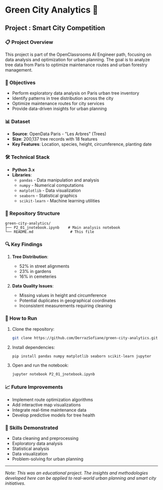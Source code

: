 # Green City Analytics 🌳

## Project : Smart City Competition

### 📋 Project Overview
This project is part of the OpenClassrooms AI Engineer path, focusing on data analysis and optimization for urban planning. The goal is to analyze tree data from Paris to optimize maintenance routes and urban forestry management.

### 🎯 Objectives
- Perform exploratory data analysis on Paris urban tree inventory
- Identify patterns in tree distribution across the city
- Optimize maintenance routes for city services
- Provide data-driven insights for urban planning

### 📊 Dataset
- **Source**: OpenData Paris - "Les Arbres" (Trees)
- **Size**: 200,137 tree records with 18 features
- **Key Features**: Location, species, height, circumference, planting date

### 🛠️ Technical Stack
- **Python 3.x**
- **Libraries**:
  - `pandas` - Data manipulation and analysis
  - `numpy` - Numerical computations
  - `matplotlib` - Data visualization
  - `seaborn` - Statistical graphics
  - `scikit-learn` - Machine learning utilities

### 📁 Repository Structure
```
green-city-analytics/
├── P2_01_jnotebook.ipynb    # Main analysis notebook
└── README.md                 # This file
```

### 🔍 Key Findings
1. **Tree Distribution**: 
   - 52% in street alignments
   - 23% in gardens
   - 16% in cemeteries
   
2. **Data Quality Issues**:
   - Missing values in height and circumference
   - Potential duplicates in geographical coordinates
   - Inconsistent measurements requiring cleaning

### 🚀 How to Run
1. Clone the repository:
   ```bash
   git clone https://github.com/DerrazSofiane/green-city-analytics.git
   ```

2. Install dependencies:
   ```bash
   pip install pandas numpy matplotlib seaborn scikit-learn jupyter
   ```

3. Open and run the notebook:
   ```bash
   jupyter notebook P2_01_jnotebook.ipynb
   ```

### 📈 Future Improvements
- Implement route optimization algorithms
- Add interactive map visualizations
- Integrate real-time maintenance data
- Develop predictive models for tree health

### 📝 Skills Demonstrated
- Data cleaning and preprocessing
- Exploratory data analysis
- Statistical analysis
- Data visualization
- Problem-solving for urban planning

---
*Note: This was an educational project. The insights and methodologies developed here can be applied to real-world urban planning and smart city initiatives.*
